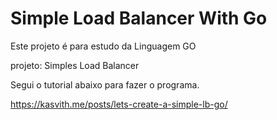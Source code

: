 # Simple Load Balancer With Go


Este projeto é para estudo da Linguagem GO

projeto: Simples Load Balancer

Segui o tutorial abaixo para fazer o programa.

https://kasvith.me/posts/lets-create-a-simple-lb-go/

